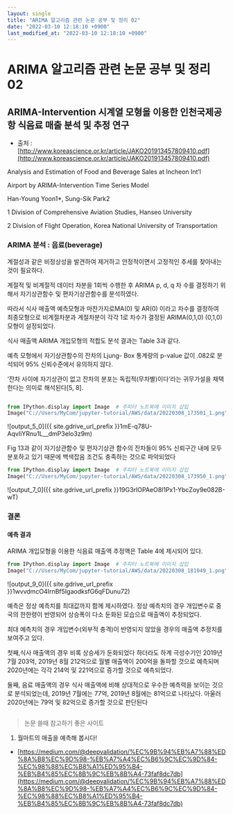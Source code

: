 ```yaml
---
layout: single
title: "ARIMA 알고리즘 관련 논문 공부 및 정리 02"
date: "2022-03-10 12:18:10 +0900"
last_modified_at: "2022-03-10 12:18:10 +0900"
---
```



# ARIMA 알고리즘 관련 논문 공부 및 정리 02



## ARIMA-Intervention 시계열 모형을 이용한 인천국제공항 식음료 매출 분석 및 추정 연구

- 출처 : [http://www.koreascience.or.kr/article/JAKO201913457809410.pdf](http://www.koreascience.or.kr/article/JAKO201913457809410.pdf)

Analysis and Estimation of Food and Beverage Sales at Incheon Int’l

Airport by ARIMA-Intervention Time Series Model

Han-Young Yoon1*, Sung-Sik Park2

1
Division of Comprehensive Aviation Studies, Hanseo University

2
Division of Flight Operation, Korea National University of Transportation

### ARIMA 분석 : 음료(beverage)

계절성과 같은 비정상성을 발견하여 제거하고 안정적이면서 고정적인 추세를 찾아내는 것이 필요하다. 

계절적 및 비계절적 데이터 차분을 1회씩 수행한 후 ARIMA p, d, q 차 수를 결정하기 위해서 자기상관함수 및 편자기상관함수를 분석하였다.

따라서 식사 매출액 예측모형과 마찬가지로MA(0) 및 AR(0) 이라고 차수를 결정하여 최종모형으로 비계절차분과 계절차분이 각각 1로 차수가 결정된 ARIMA(0,1,0) (0,1,0) 모형이 설정되었다. 

식사 매출액 ARIMA 개입모형의 적합도 분석 결과는 Table 3과 같다. 

예측 모형에서 자기상관함수의 잔차의 Ljung- Box 통계량의 p-value 값이 .082로 분석되어 95% 신뢰수준에서 유의하지 않다. 

‘잔차 사이에 자기상관이 없고 잔차의 분포는 독립적(무차별)이다’라는 귀무가설을 채택한다는 의미로 해석된다[5, 8].


```python

from IPython.display import Image  # 주피터 노트북에 이미지 삽입
Image("C://Users/MyCom/jupyter-tutorial/AWS/data/20220308_173501_1.png")
```




    

![output_5_0]({{ site.gdrive_url_prefix }}1mE-q78U-AqvIiYRnu1L__dmP3eIo3z9m)



Fig 13과 같이 자기상관함수 및 편자기상관 함수의 잔차들이 95% 신뢰구간 내에 모두 분포하고 있기 때문에 백색잡음 조건도
충족하는 것으로 파악되었다


```python
from IPython.display import Image  # 주피터 노트북에 이미지 삽입
Image("C://Users/MyCom/jupyter-tutorial/AWS/data/20220308_173950_1.png")
```




    
![output_7_0]({{ site.gdrive_url_prefix }}19G3rIOPAeO8l1Px1-YbcZoy9e082B-wT)




### 결론

#### 예측 결과

ARIMA 개입모형을 이용한 식음료 매출액 추정액은 Table 4에 제시되어 있다. 


```python
from IPython.display import Image  # 주피터 노트북에 이미지 삽입
Image("C://Users/MyCom/jupyter-tutorial/AWS/data/20220308_181049_1.png")
```




    
![output_9_0]({{ site.gdrive_url_prefix }}1wvvdmcO4IrnBf5IgaodksfG6qFDunu72)



예측은 정상 예측치를 최대값까지 함께 제시하였다.
정상 예측치의 경우 개입변수로 중국의 한한령이 반영되어 상승폭이 다소 둔화된 모습으로 매출액이 추정되었다. 

최대 예측치의 경우 개입변수(외부적 충격)이 반영되지 않았을 경우의 매출액 추정치를 보여주고 있다. 

첫째,식사 매출액의 경우 비록 상승세가 둔화되었다 하더라도
하계 극성수기인 2019년 7월 203억, 2019년 8월 212억으로 월별 매출액이 200억을 돌파할 것으로 예측되며
2020년에는 각각 214억 및 221억으로 증가할 것으로 예측되었다.

둘째, 음료 매출액의 경우 식사 매출액에 비해 상대적으로 우수한 예측력을 보이는 것으로 분석되었는데,
2019년 7월에는 77억, 2019년 8월에는 81억으로 나타났다. 
아울러 2020년에는 79억 및 82억으로 증가할 것으로 판단된다


```python

```

> 논문 쓸때 참고하기 좋은 사이트

1. 월마트의 매출을 예측해 봅시다!

- [https://medium.com/@deepvalidation/%EC%9B%94%EB%A7%88%ED%8A%B8%EC%9D%98-%EB%A7%A4%EC%B6%9C%EC%9D%84-%EC%98%88%EC%B8%A1%ED%95%B4-%EB%B4%85%EC%8B%9C%EB%8B%A4-73faf8dc7db](https://medium.com/@deepvalidation/%EC%9B%94%EB%A7%88%ED%8A%B8%EC%9D%98-%EB%A7%A4%EC%B6%9C%EC%9D%84-%EC%98%88%EC%B8%A1%ED%95%B4-%EB%B4%85%EC%8B%9C%EB%8B%A4-73faf8dc7db)

